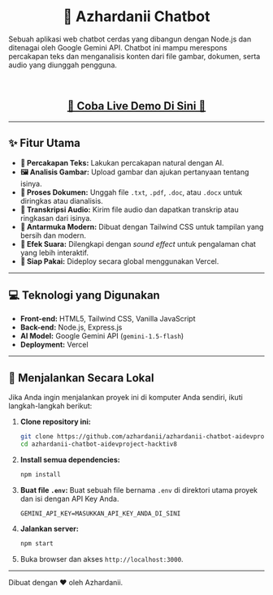 <h1 align="center">🤖 Azhardanii Chatbot</h1>

Sebuah aplikasi web chatbot cerdas yang dibangun dengan Node.js dan ditenagai oleh Google Gemini API. Chatbot ini mampu merespons percakapan teks dan menganalisis konten dari file gambar, dokumen, serta audio yang diunggah pengguna.

<br>

<h2 align="center">
  <a href="https://azhardanii-chatbot.vercel.app/" target="_blank">
    <strong>🚀 Coba Live Demo Di Sini 🚀</strong>
  </a>
</h2>

---

## ✨ Fitur Utama

-   **💬 Percakapan Teks:** Lakukan percakapan natural dengan AI.
-   **🖼️ Analisis Gambar:** Upload gambar dan ajukan pertanyaan tentang isinya.
-   **📄 Proses Dokumen:** Unggah file `.txt`, `.pdf`, `.doc`, atau `.docx` untuk diringkas atau dianalisis.
-   **🎤 Transkripsi Audio:** Kirim file audio dan dapatkan transkrip atau ringkasan dari isinya.
-   **🎨 Antarmuka Modern:** Dibuat dengan Tailwind CSS untuk tampilan yang bersih dan modern.
-   **🎵 Efek Suara:** Dilengkapi dengan *sound effect* untuk pengalaman chat yang lebih interaktif.
-   **🚀 Siap Pakai:** Dideploy secara global menggunakan Vercel.

---

## 💻 Teknologi yang Digunakan

-   **Front-end:** HTML5, Tailwind CSS, Vanilla JavaScript
-   **Back-end:** Node.js, Express.js
-   **AI Model:** Google Gemini API (`gemini-1.5-flash`)
-   **Deployment:** Vercel

---

## 🚀 Menjalankan Secara Lokal

Jika Anda ingin menjalankan proyek ini di komputer Anda sendiri, ikuti langkah-langkah berikut:

1.  **Clone repository ini:**
    ```bash
    git clone https://github.com/azhardanii/azhardanii-chatbot-aidevproject-hacktiv8.git
    cd azhardanii-chatbot-aidevproject-hacktiv8
    ```

2.  **Install semua dependencies:**
    ```bash
    npm install
    ```

3.  **Buat file `.env`:**
    Buat sebuah file bernama `.env` di direktori utama proyek dan isi dengan API Key Anda.
    ```env
    GEMINI_API_KEY=MASUKKAN_API_KEY_ANDA_DI_SINI
    ```

4.  **Jalankan server:**
    ```bash
    npm start
    ```

5.  Buka browser dan akses `http://localhost:3000`.

---

Dibuat dengan ❤️ oleh Azhardanii.